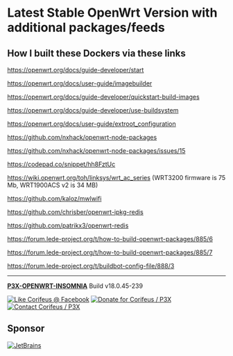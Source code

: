 [//]: #@corifeus-header

# Latest Stable OpenWrt Version with additional packages/feeds

                        
[//]: #@corifeus-header:end



## How I built these Dockers via these links

https://openwrt.org/docs/guide-developer/start

https://openwrt.org/docs/user-guide/imagebuilder

https://openwrt.org/docs/guide-developer/quickstart-build-images  

https://openwrt.org/docs/guide-developer/use-buildsystem

https://openwrt.org/docs/user-guide/extroot_configuration

https://github.com/nxhack/openwrt-node-packages  

https://github.com/nxhack/openwrt-node-packages/issues/15

https://codepad.co/snippet/hh8FztUc

https://wiki.openwrt.org/toh/linksys/wrt_ac_series (WRT3200 firmware is 75 Mb, WRT1900ACS v2 is 34 MB)

https://github.com/kaloz/mwlwifi

https://github.com/chrisber/openwrt-ipkg-redis

https://github.com/patrikx3/openwrt-redis


https://forum.lede-project.org/t/how-to-build-openwrt-packages/885/6  

https://forum.lede-project.org/t/how-to-build-openwrt-packages/885/7  

https://forum.lede-project.org/t/buildbot-config-file/888/3


[//]: #@corifeus-footer

---

[**P3X-OPENWRT-INSOMNIA**](https://pages.corifeus.com/openwrt-insomnia) Build v18.0.45-239 

[![Like Corifeus @ Facebook](https://img.shields.io/badge/LIKE-Corifeus-3b5998.svg)](https://www.facebook.com/corifeus.software) [![Donate for Corifeus / P3X](https://img.shields.io/badge/Donate-Corifeus-003087.svg)](https://www.paypal.com/cgi-bin/webscr?cmd=_s-xclick&hosted_button_id=QZVM4V6HVZJW6)  [![Contact Corifeus / P3X](https://img.shields.io/badge/Contact-P3X-ff9900.svg)](https://www.patrikx3.com/en/front/contact) 


## Sponsor

[![JetBrains](https://www.patrikx3.com/images/jetbrains-logo.svg)](https://www.jetbrains.com/)
  
 

[//]: #@corifeus-footer:end